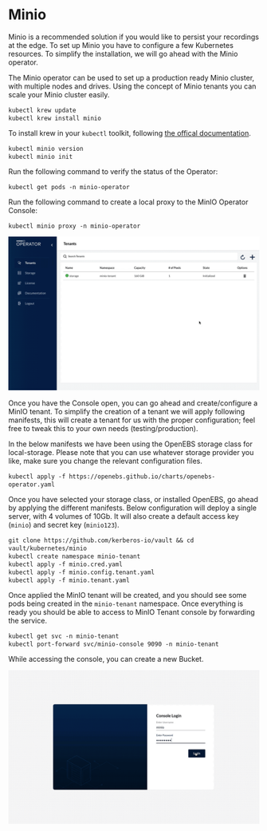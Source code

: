 # Minio

Minio is a recommended solution if you would like to persist your recordings at the edge. To set up Minio you have to configure a few Kubernetes resources. To simplify the installation, we will go ahead with the Minio operator.

The Minio operator can be used to set up a production ready Minio cluster, with multiple nodes and drives. Using the concept of Minio tenants you can scale your Minio cluster easily.

    kubectl krew update
    kubectl krew install minio

To install krew in your `kubectl` toolkit, following [the offical documentation](https://krew.sigs.k8s.io/docs/user-guide/setup/install/).

    kubectl minio version
    kubectl minio init

Run the following command to verify the status of the Operator:

    kubectl get pods -n minio-operator

Run the following command to create a local proxy to the MinIO Operator Console:

    kubectl minio proxy -n minio-operator

![Open the MinIO Operator Console, where your tenants are managed.](assets/minio-operator-console.gif)

Once you have the Console open, you can go ahead and create/configure a MinIO tenant. To simplify the creation of a tenant we will apply following manifests, this will create a tenant for us with the proper configuration; feel free to tweak this to your own needs (testing/production).

In the below manifests we have been using the OpenEBS storage class for local-storage. Please note that you can use whatever storage provider you like, make sure you change the relevant configuration files.

    kubectl apply -f https://openebs.github.io/charts/openebs-operator.yaml

Once you have selected your storage class, or installed OpenEBS, go ahead by applying the different manifests. Below configuration will deploy a single server, with 4 volumes of 10Gb. It will also create a default access key (`minio`) and secret key (`minio123`). 

    git clone https://github.com/kerberos-io/vault && cd vault/kubernetes/minio
    kubectl create namespace minio-tenant
    kubectl apply -f minio.cred.yaml
    kubectl apply -f minio.config.tenant.yaml
    kubectl apply -f minio.tenant.yaml

Once applied the MinIO tenant will be created, and you should see some pods being created in the `minio-tenant` namespace. Once everything is ready you should be able to access to MinIO Tenant console by forwarding the service.

    kubectl get svc -n minio-tenant
    kubectl port-forward svc/minio-console 9090 -n minio-tenant

While accessing the console, you can create a new Bucket.

![Create a bucket in Minio](assets/minio-create-bucket.gif)
